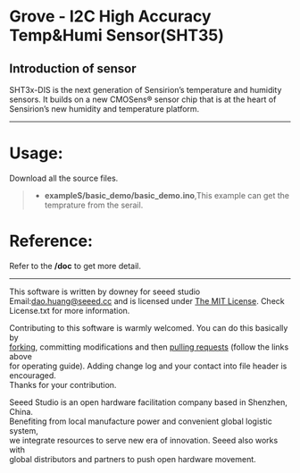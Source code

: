 Grove - I2C High Accuracy Temp&Humi Sensor(SHT35)
==============


Introduction of sensor
----------------------------  
SHT3x-DIS is the next generation of Sensirion’s temperature and humidity sensors. It builds on a new CMOSens® sensor chip that is at the heart of Sensirion’s
new humidity and temperature platform. 


***
Usage:
==========
Download all the source files.
>* **exampleS/basic_demo/basic_demo.ino**,This example can get the temprature from the serail.


Reference:
===============
Refer to the **/doc** to get more detail.


***
This software is written by downey  for seeed studio<br>
Email:dao.huang@seeed.cc
and is licensed under [The MIT License](http://opensource.org/licenses/mit-license.php). Check License.txt for more information.<br>

Contributing to this software is warmly welcomed. You can do this basically by<br>
[forking](https://help.github.com/articles/fork-a-repo), committing modifications and then [pulling requests](https://help.github.com/articles/using-pull-requests) (follow the links above<br>
for operating guide). Adding change log and your contact into file header is encouraged.<br>
Thanks for your contribution.

Seeed Studio is an open hardware facilitation company based in Shenzhen, China. <br>
Benefiting from local manufacture power and convenient global logistic system, <br>
we integrate resources to serve new era of innovation. Seeed also works with <br>
global distributors and partners to push open hardware movement.<br>
